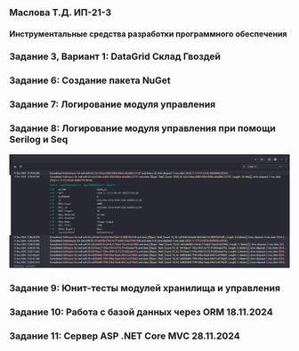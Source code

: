 ### Маслова Т.Д. ИП-21-3 
#### Инструментальные средства разработки программного обеспечения
### Задание 3, Вариант 1: DataGrid Склад Гвоздей
### Задание 6: Создание пакета NuGet
### Задание 7: Логирование модуля управления
### Задание 8: Логирование модуля управления при помощи Serilog и Seq
![Seq screenshot](https://github.com/TaniachiFractal/DataGrid_NailWarehouse/blob/master/SeqScreenshot.png)
### Задание 9: Юнит-тесты модулей хранилища и управления
### Задание 10: Работа с базой данных через ORM 18.11.2024
### Задание 11: Сервер ASP .NET Core MVC 28.11.2024

